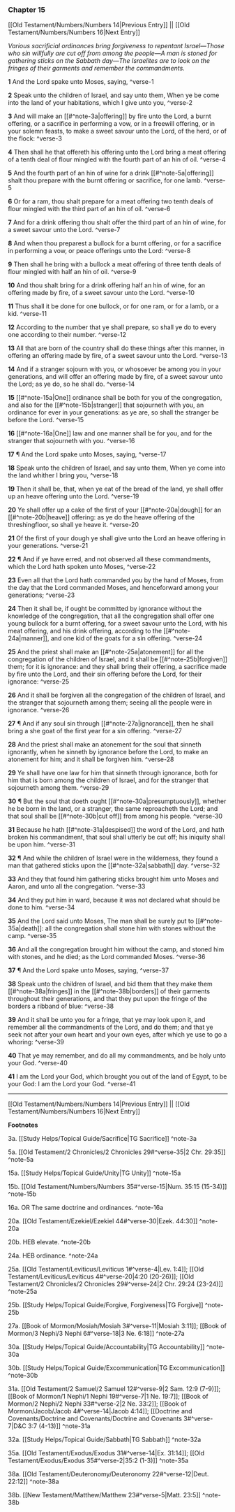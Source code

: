 ### Chapter 15

[[Old Testament/Numbers/Numbers 14|Previous Entry]]  ||  [[Old Testament/Numbers/Numbers 16|Next Entry]]

*Various sacrificial ordinances bring forgiveness to repentant Israel—Those who sin willfully are cut off from among the people—A man is stoned for gathering sticks on the Sabbath day—The Israelites are to look on the fringes of their garments and remember the commandments.*

**1**  And the Lord spake unto Moses, saying, ^verse-1

**2**  Speak unto the children of Israel, and say unto them, When ye be come into the land of your habitations, which I give unto you, ^verse-2

**3**  And will make an [[#^note-3a|offering]] by fire unto the Lord, a burnt offering, or a sacrifice in performing a vow, or in a freewill offering, or in your solemn feasts, to make a sweet savour unto the Lord, of the herd, or of the flock: ^verse-3

**4**  Then shall he that offereth his offering unto the Lord bring a meat offering of a tenth deal of flour mingled with the fourth part of an hin of oil. ^verse-4

**5**  And the fourth part of an hin of wine for a drink [[#^note-5a|offering]] shalt thou prepare with the burnt offering or sacrifice, for one lamb. ^verse-5

**6**  Or for a ram, thou shalt prepare for a meat offering two tenth deals of flour mingled with the third part of an hin of oil. ^verse-6

**7**  And for a drink offering thou shalt offer the third part of an hin of wine, for a sweet savour unto the Lord. ^verse-7

**8**  And when thou preparest a bullock for a burnt offering, or for a sacrifice in performing a vow, or peace offerings unto the Lord: ^verse-8

**9**  Then shall he bring with a bullock a meat offering of three tenth deals of flour mingled with half an hin of oil. ^verse-9

**10**  And thou shalt bring for a drink offering half an hin of wine, for an offering made by fire, of a sweet savour unto the Lord. ^verse-10

**11**  Thus shall it be done for one bullock, or for one ram, or for a lamb, or a kid. ^verse-11

**12**  According to the number that ye shall prepare, so shall ye do to every one according to their number. ^verse-12

**13**  All that are born of the country shall do these things after this manner, in offering an offering made by fire, of a sweet savour unto the Lord. ^verse-13

**14**  And if a stranger sojourn with you, or whosoever be among you in your generations, and will offer an offering made by fire, of a sweet savour unto the Lord; as ye do, so he shall do. ^verse-14

**15**  [[#^note-15a|One]] ordinance shall be both for you of the congregation, and also for the [[#^note-15b|stranger]] that sojourneth with you, an ordinance for ever in your generations: as ye are, so shall the stranger be before the Lord. ^verse-15

**16**  [[#^note-16a|One]] law and one manner shall be for you, and for the stranger that sojourneth with you. ^verse-16

**17**  ¶ And the Lord spake unto Moses, saying, ^verse-17

**18**  Speak unto the children of Israel, and say unto them, When ye come into the land whither I bring you, ^verse-18

**19**  Then it shall be, that, when ye eat of the bread of the land, ye shall offer up an heave offering unto the Lord. ^verse-19

**20**  Ye shall offer up a cake of the first of your [[#^note-20a|dough]] for an [[#^note-20b|heave]] offering: as ye do the heave offering of the threshingfloor, so shall ye heave it. ^verse-20

**21**  Of the first of your dough ye shall give unto the Lord an heave offering in your generations. ^verse-21

**22**  ¶ And if ye have erred, and not observed all these commandments, which the Lord hath spoken unto Moses, ^verse-22

**23**  Even all that the Lord hath commanded you by the hand of Moses, from the day that the Lord commanded Moses, and henceforward among your generations; ^verse-23

**24**  Then it shall be, if ought be committed by ignorance without the knowledge of the congregation, that all the congregation shall offer one young bullock for a burnt offering, for a sweet savour unto the Lord, with his meat offering, and his drink offering, according to the [[#^note-24a|manner]], and one kid of the goats for a sin offering. ^verse-24

**25**  And the priest shall make an [[#^note-25a|atonement]] for all the congregation of the children of Israel, and it shall be [[#^note-25b|forgiven]] them; for it is ignorance: and they shall bring their offering, a sacrifice made by fire unto the Lord, and their sin offering before the Lord, for their ignorance: ^verse-25

**26**  And it shall be forgiven all the congregation of the children of Israel, and the stranger that sojourneth among them; seeing all the people were in ignorance. ^verse-26

**27**  ¶ And if any soul sin through [[#^note-27a|ignorance]], then he shall bring a she goat of the first year for a sin offering. ^verse-27

**28**  And the priest shall make an atonement for the soul that sinneth ignorantly, when he sinneth by ignorance before the Lord, to make an atonement for him; and it shall be forgiven him. ^verse-28

**29**  Ye shall have one law for him that sinneth through ignorance, both for him that is born among the children of Israel, and for the stranger that sojourneth among them. ^verse-29

**30**  ¶ But the soul that doeth ought [[#^note-30a|presumptuously]], whether he be born in the land, or a stranger, the same reproacheth the Lord; and that soul shall be [[#^note-30b|cut off]] from among his people. ^verse-30

**31**  Because he hath [[#^note-31a|despised]] the word of the Lord, and hath broken his commandment, that soul shall utterly be cut off; his iniquity shall be upon him. ^verse-31

**32**  ¶ And while the children of Israel were in the wilderness, they found a man that gathered sticks upon the [[#^note-32a|sabbath]] day. ^verse-32

**33**  And they that found him gathering sticks brought him unto Moses and Aaron, and unto all the congregation. ^verse-33

**34**  And they put him in ward, because it was not declared what should be done to him. ^verse-34

**35**  And the Lord said unto Moses, The man shall be surely put to [[#^note-35a|death]]: all the congregation shall stone him with stones without the camp. ^verse-35

**36**  And all the congregation brought him without the camp, and stoned him with stones, and he died; as the Lord commanded Moses. ^verse-36

**37**  ¶ And the Lord spake unto Moses, saying, ^verse-37

**38**  Speak unto the children of Israel, and bid them that they make them [[#^note-38a|fringes]] in the [[#^note-38b|borders]] of their garments throughout their generations, and that they put upon the fringe of the borders a ribband of blue: ^verse-38

**39**  And it shall be unto you for a fringe, that ye may look upon it, and remember all the commandments of the Lord, and do them; and that ye seek not after your own heart and your own eyes, after which ye use to go a whoring: ^verse-39

**40**  That ye may remember, and do all my commandments, and be holy unto your God. ^verse-40

**41**  I am the Lord your God, which brought you out of the land of Egypt, to be your God: I am the Lord your God. ^verse-41


---
[[Old Testament/Numbers/Numbers 14|Previous Entry]]  ||  [[Old Testament/Numbers/Numbers 16|Next Entry]]


**Footnotes**


3a. [[Study Helps/Topical Guide/Sacrifice|TG Sacrifice]] ^note-3a

5a. [[Old Testament/2 Chronicles/2 Chronicles 29#^verse-35|2 Chr. 29:35]] ^note-5a

15a. [[Study Helps/Topical Guide/Unity|TG Unity]] ^note-15a

15b. [[Old Testament/Numbers/Numbers 35#^verse-15|Num. 35:15 (15-34)]] ^note-15b

16a. OR The same doctrine and ordinances. ^note-16a

20a. [[Old Testament/Ezekiel/Ezekiel 44#^verse-30|Ezek. 44:30]] ^note-20a

20b. HEB elevate. ^note-20b

24a. HEB ordinance. ^note-24a

25a. [[Old Testament/Leviticus/Leviticus 1#^verse-4|Lev. 1:4]]; [[Old Testament/Leviticus/Leviticus 4#^verse-20|4:20 (20-26)]]; [[Old Testament/2 Chronicles/2 Chronicles 29#^verse-24|2 Chr. 29:24 (23-24)]] ^note-25a

25b. [[Study Helps/Topical Guide/Forgive, Forgiveness|TG Forgive]] ^note-25b

27a. [[Book of Mormon/Mosiah/Mosiah 3#^verse-11|Mosiah 3:11]]; [[Book of Mormon/3 Nephi/3 Nephi 6#^verse-18|3 Ne. 6:18]] ^note-27a

30a. [[Study Helps/Topical Guide/Accountability|TG Accountability]] ^note-30a

30b. [[Study Helps/Topical Guide/Excommunication|TG Excommunication]] ^note-30b

31a. [[Old Testament/2 Samuel/2 Samuel 12#^verse-9|2 Sam. 12:9 (7-9)]]; [[Book of Mormon/1 Nephi/1 Nephi 19#^verse-7|1 Ne. 19:7]]; [[Book of Mormon/2 Nephi/2 Nephi 33#^verse-2|2 Ne. 33:2]]; [[Book of Mormon/Jacob/Jacob 4#^verse-14|Jacob 4:14]]; [[Doctrine and Covenants/Doctrine and Covenants/Doctrine and Covenants 3#^verse-7|D&C 3:7 (4-13)]] ^note-31a

32a. [[Study Helps/Topical Guide/Sabbath|TG Sabbath]] ^note-32a

35a. [[Old Testament/Exodus/Exodus 31#^verse-14|Ex. 31:14]]; [[Old Testament/Exodus/Exodus 35#^verse-2|35:2 (1-3)]] ^note-35a

38a. [[Old Testament/Deuteronomy/Deuteronomy 22#^verse-12|Deut. 22:12]] ^note-38a

38b. [[New Testament/Matthew/Matthew 23#^verse-5|Matt. 23:5]] ^note-38b